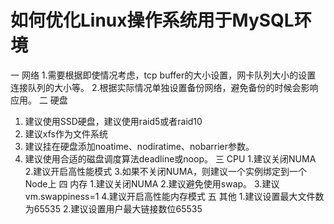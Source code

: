 # 如何优化Linux操作系统用于MySQL环境
一 网络
1.需要根据即使情况考虑，tcp buffer的大小设置，网卡队列大小的设置  连接队列的大小等。 
2.根据实际情况单独设置备份网络，避免备份的时候会影响应用。
二 硬盘
1. 建议使用SSD硬盘，建议使用raid5或者raid10
2. 建议xfs作为文件系统
4. 建议挂在硬盘添加noatime、nodiratime、nobarrier参数。
5. 建议使用合适的磁盘调度算法deadline或noop。
三 CPU
1.建议关闭NUMA
2.建议开启高性能模式
3.如果不关闭NUMA，则建议一个实例绑定到一个Node上
四 内存
1.建议关闭NUMA
2.建议避免使用swap。
3.建议vm.swappiness=1
4.建议开启高性能内存模式
五 其他
1.建议设置最大文件数为65535
2.建议设置用户最大链接数位65535
